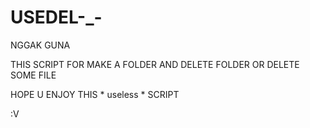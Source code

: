 # USEDEL-_-
NGGAK GUNA


THIS SCRIPT FOR MAKE A FOLDER AND DELETE FOLDER OR DELETE SOME FILE 



HOPE U ENJOY THIS * useless * SCRIPT



:V
